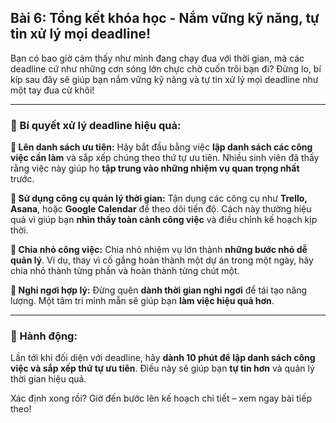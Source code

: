 ## Bài 6: Tổng kết khóa học - Nắm vững kỹ năng, tự tin xử lý mọi deadline!

Bạn có bao giờ cảm thấy như mình đang chạy đua với thời gian, mà các deadline cứ như những cơn sóng lớn chực chờ cuốn trôi bạn đi? Đừng lo, bí kíp sau đây sẽ giúp bạn nắm vững kỹ năng và tự tin xử lý mọi deadline như một tay đua cừ khôi!

---

### 📌 Bí quyết xử lý deadline hiệu quả:

**🔹 Lên danh sách ưu tiên:**
Hãy bắt đầu bằng việc **lập danh sách các công việc cần làm** và sắp xếp chúng theo thứ tự ưu tiên. Nhiều sinh viên đã thấy rằng việc này giúp họ **tập trung vào những nhiệm vụ quan trọng nhất** trước.

**🔹 Sử dụng công cụ quản lý thời gian:**
Tận dụng các công cụ như **Trello, Asana**, hoặc **Google Calendar** để theo dõi tiến độ. Cách này thường hiệu quả vì giúp bạn **nhìn thấy toàn cảnh công việc** và điều chỉnh kế hoạch kịp thời.

**🔹 Chia nhỏ công việc:**
Chia nhỏ nhiệm vụ lớn thành **những bước nhỏ dễ quản lý**. Ví dụ, thay vì cố gắng hoàn thành một dự án trong một ngày, hãy chia nhỏ thành từng phần và hoàn thành từng chút một.

**🔹 Nghỉ ngơi hợp lý:**
Đừng quên **dành thời gian nghỉ ngơi** để tái tạo năng lượng. Một tâm trí minh mẫn sẽ giúp bạn **làm việc hiệu quả hơn**.

---

### 🚀 Hành động:

Lần tới khi đối diện với deadline, hãy **dành 10 phút để lập danh sách công việc và sắp xếp thứ tự ưu tiên**. Điều này sẽ giúp bạn **tự tin hơn** và quản lý thời gian hiệu quả.

Xác định xong rồi? Giờ đến bước lên kế hoạch chi tiết – xem ngay bài tiếp theo!  